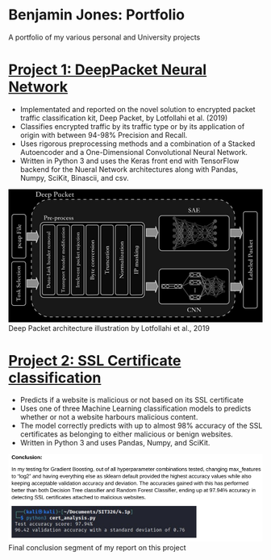 # Benjamin Jones: Portfolio
A portfolio of my various personal and University projects


# [Project 1: DeepPacket Neural Network](https://github.com/Bnjon01/DeepPacketNN)
- Implementated and reported on the novel solution to encrypted packet traffic classification kit, Deep Packet, by Lotfollahi et al. (2019)
- Classifies encrypted traffic by its traffic type or by its application of origin with between 94-98% Precision and Recall.
- Uses rigorous preprocessing methods and a combination of a Stacked Autoencoder and a One-Dimensional Convolutional Neural Network.
- Written in Python 3 and uses the Keras front end with TensorFlow backend for the Nueral Network architectures along with Pandas, Numpy, SciKit, Binascii, and csv.

![](/images/DeepPacket_Illustration.png)
Deep Packet architecture illustration by Lotfollahi et al., 2019

# [Project 2: SSL Certificate classification](https://github.com/Bnjon01/ML_SSL_Cert_Analysis)
- Predicts if a website is malicious or not based on its SSL certificate
- Uses one of three Machine Learning classification models to predicts whether or not a website harbours malicious content.
- The model correctly predicts with up to almost 98% accuracy of the SSL certificates as belonging to either malicious or benign websites.
- Written in Python 3 and uses Pandas, Numpy, and SciKit.

![](/images/ML_Tree_Conclusion.png)
Final conclusion segment of my report on this project
